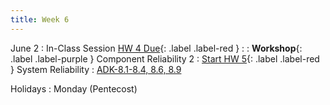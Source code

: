 ```yaml
---
title: Week 6
---
```


<!-- <a href="" target="_blank">link</a> -->
<!-- <a href="https://tudelft-citg.github.io/HOS-prob-design/unlisted/assignment.html" target="_blank">Start HW 1</a> -->

June 2
: In-Class Session <a href="https://tudelft-citg.github.io/HOS-prob-design/unlisted/assignment.html" target="_blank">HW 4 Due</a>{: .label .label-red }
  : 
: **Workshop**{: .label .label-purple } Component Reliability 2
: <a href="https://tudelft-citg.github.io/HOS-prob-design/unlisted/assignment.html" target="_blank">Start HW 5</a>{: .label .label-red } System Reliability
  : <a href="https://www-cambridge-org.tudelft.idm.oclc.org/highereducation/books/structural-and-system-reliability/7B7F299239AD41812A0C3E2E93B3CA57#overview" target="_blank">ADK-8.1-8.4, 8.6, 8.9</a>

Holidays
: Monday (Pentecost)
